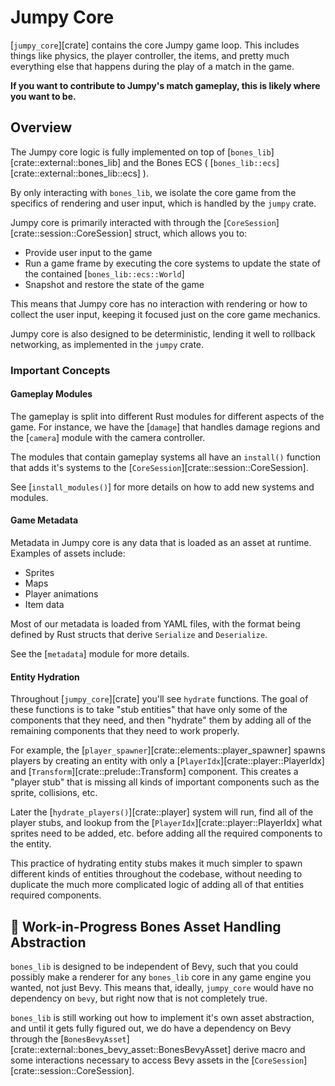 # Jumpy Core

[`jumpy_core`][crate] contains the core Jumpy game loop. This includes things like physics, the
player controller, the items, and pretty much everything else that happens during the play of a
match in the game.

**If you want to contribute to Jumpy's match gameplay, this is likely where you want to be.**

## Overview

The Jumpy core logic is fully implemented on top of [`bones_lib`][crate::external::bones_lib]
and the Bones ECS ( [`bones_lib::ecs`][crate::external::bones_lib::ecs] ).

By only interacting with `bones_lib`, we isolate the core game from the specifics of rendering and
user input, which is handled by the `jumpy` crate.

Jumpy core is primarily interacted with through the [`CoreSession`][crate::session::CoreSession]
struct, which allows you to:

- Provide user input to the game
- Run a game frame by executing the core systems to update the state of the contained
  [`bones_lib::ecs::World`]
- Snapshot and restore the state of the game

This means that Jumpy core has no interaction with rendering or how to collect the user input,
keeping it focused just on the core game mechanics.

Jumpy core is also designed to be deterministic, lending it well to rollback networking, as implemented in the `jumpy` crate.

### Important Concepts

#### Gameplay Modules

The gameplay is split into different Rust modules for different aspects of the game. For instance,
we have the [`damage`] that handles damage regions and the [`camera`] module with the camera
controller.

The modules that contain gameplay systems all have an `install()` function that adds it's systems to
the [`CoreSession`][crate::session::CoreSession].

See [`install_modules()`] for more details on how to add new systems and modules.

#### Game Metadata

Metadata in Jumpy core is any data that is loaded as an asset at runtime. Examples of assets
include:

- Sprites
- Maps
- Player animations
- Item data

Most of our metadata is loaded from YAML files, with the format being defined by Rust structs that
derive `Serialize` and `Deserialize`.

See the [`metadata`] module for more details.

#### Entity Hydration

Throughout [`jumpy_core`][crate] you'll see `hydrate` functions. The goal of these functions is to
take "stub entities" that have only some of the components that they need, and then "hydrate" them
by adding all of the remaining components that they need to work properly.

For example, the [`player_spawner`][crate::elements::player_spawner] spawns players by creating an
entity with only a [`PlayerIdx`][crate::player::PlayerIdx] and
[`Transform`][crate::prelude::Transform] component. This creates a "player stub" that is missing all
kinds of important components such as the sprite, collisions, etc.

Later the [`hydrate_players()`][crate::player] system will run, find all of the player stubs, and
lookup from the [`PlayerIdx`][crate::player::PlayerIdx] what sprites need to be added, etc. before
adding all the required components to the entity.

This practice of hydrating entity stubs makes it much simpler to spawn different kinds of entities
throughout the codebase, without needing to duplicate the much more complicated logic of adding all
of that entities required components.

## 🚧 Work-in-Progress Bones Asset Handling Abstraction

`bones_lib` is designed to be independent of Bevy, such that you could possibly make a renderer for
any `bones_lib` core in any game engine you wanted, not just Bevy. This means that, ideally,
`jumpy_core` would have no dependency on `bevy`, but right now that is not completely true.

`bones_lib` is still working out how to implement it's own asset abstraction, and until it gets
fully figured out, we do have a dependency on Bevy through the
[`BonesBevyAsset`][crate::external::bones_bevy_asset::BonesBevyAsset] derive macro and some
interactions necessary to access Bevy assets in the [`CoreSession`][crate::session::CoreSession].
